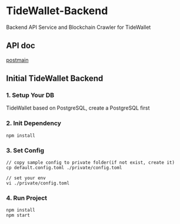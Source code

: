# TideWallet-Backend
Backend API Service and Blockchain Crawler for TideWallet

## API doc

[postmain](https://github.com/BOLT-Protocol/TideWallet-Backend/blob/master/doc)

## Initial TideWallet Backend

### 1. Setup Your DB

TideWallet based on PostgreSQL, create a PostgreSQL first

### 2. Init Dependency

```shell
npm install
```

### 3. Set Config

```shell
// copy sample config to private folder(if not exist, create it)
cp default.config.toml ./private/config.toml

// set your env
vi ./private/config.toml
```

### 4. Run Project
```
npm install
npm start
```

